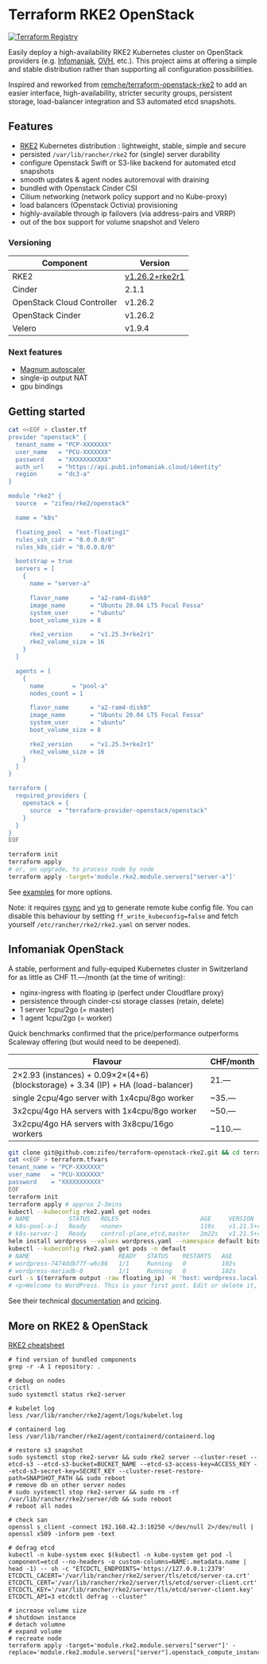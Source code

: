 # Terraform RKE2 OpenStack

[![Terraform Registry](https://img.shields.io/badge/terraform-registry-blue.svg)](https://registry.terraform.io/modules/zifeo/rke2/openstack/latest)

Easily deploy a high-availability RKE2 Kubernetes cluster on OpenStack providers
(e.g. [Infomaniak](https://www.infomaniak.com/fr/hebergement/public-cloud),
[OVH](https://www.ovhcloud.com/fr/public-cloud/), etc.). This project aims at
offering a simple and stable distribution rather than supporting all
configuration possibilities.

Inspired and reworked from
[remche/terraform-openstack-rke2](https://github.com/remche/terraform-openstack-rke2)
to add an easier interface, high-availability, stricter security groups,
persistent storage, load-balancer integration and S3 automated etcd snapshots.

## Features

- [RKE2](https://docs.rke2.io) Kubernetes distribution : lightweight, stable,
  simple and secure
- persisted `/var/lib/rancher/rke2` for (single) server durability
- configure Openstack Swift or S3-like backend for automated etcd snapshots
- smooth updates & agent nodes autoremoval with draining
- bundled with Openstack Cinder CSI
- Cilium networking (network policy support and no Kube-proxy)
- load balancers (Openstack Octivia) provisioning
- highly-available through ip failovers (via address-pairs and VRRP)
- out of the box support for volume snapshot and Velero

### Versioning

| Component                  | Version                                                                         |
| -------------------------- | ------------------------------------------------------------------------------- |
| RKE2                       | [v1.26.2+rke2r1](https://github.com/rancher/rke2/releases/tag/v1.26.2%2Brke2r1) |
| Cinder                     | 2.1.1                                                                           |
| OpenStack Cloud Controller | v1.26.2                                                                         |
| OpenStack Cinder           | v1.26.2                                                                         |
| Velero                     | v1.9.4                                                                          |

### Next features

- [Magnum autoscaler](https://github.com/kubernetes/autoscaler/tree/master/cluster-autoscaler/cloudprovider/magnum)
- single-ip output NAT
- gpu bindings

## Getting started

```bash
cat <<EOF > cluster.tf
provider "openstack" {
  tenant_name = "PCP-XXXXXXX"
  user_name   = "PCU-XXXXXXX"
  password    = "XXXXXXXXXXX"
  auth_url    = "https://api.pub1.infomaniak.cloud/identity"
  region      = "dc3-a"
}

module "rke2" {
  source  = "zifeo/rke2/openstack"

  name = "k8s"

  floating_pool  = "ext-floating1"
  rules_ssh_cidr = "0.0.0.0/0"
  rules_k8s_cidr = "0.0.0.0/0"

  bootstrap = true
  servers = [
    {
      name = "server-a"

      flavor_name      = "a2-ram4-disk0"
      image_name       = "Ubuntu 20.04 LTS Focal Fossa"
      system_user      = "ubuntu"
      boot_volume_size = 8

      rke2_version     = "v1.25.3+rke2r1"
      rke2_volume_size = 16
    }
  ]

  agents = [
    {
      name        = "pool-a"
      nodes_count = 1

      flavor_name      = "a2-ram4-disk0"
      image_name       = "Ubuntu 20.04 LTS Focal Fossa"
      system_user      = "ubuntu"
      boot_volume_size = 8

      rke2_version     = "v1.25.3+rke2r1"
      rke2_volume_size = 16
    }
  ]
}

terraform {
  required_providers {
    openstack = {
      source  = "terraform-provider-openstack/openstack"
    }
  }
}
EOF

terraform init
terraform apply
# or, on upgrade, to process node by node
terraform apply -target='module.rke2.module.servers["server-a"]'
```

See [examples](./examples) for more options.

Note: it requires [rsync](https://rsync.samba.org) and
[yq](https://github.com/mikefarah/yq) to generate remote kube config file. You
can disable this behaviour by setting `ff_write_kubeconfig=false` and fetch
yourself `/etc/rancher/rke2/rke2.yaml` on server nodes.

## Infomaniak OpenStack

A stable, performent and fully-equiped Kubernetes cluster in Switzerland for as
little as CHF 11.—/month (at the time of writing):

- nginx-ingress with floating ip (perfect under Cloudflare proxy)
- persistence through cinder-csi storage classes (retain, delete)
- 1 server 1cpu/2go (= master)
- 1 agent 1cpu/2go (= worker)

Quick benchmarks confirmed that the price/performance outperforms Scaleway
offering (but would need to be deepened).

| Flavour                                                                           | CHF/month |
| --------------------------------------------------------------------------------- | --------- |
| 2×2.93 (instances) + 0.09×2×(4+6) (blockstorage) + 3.34 (IP) + HA (load-balancer) | 21.—      |
| single 2cpu/4go server with 1x4cpu/8go worker                                     | ~35.—     |
| 3x2cpu/4go HA servers with 1x4cpu/8go worker                                      | ~50.—     |
| 3x2cpu/4go HA servers with 3x8cpu/16go workers                                    | ~110.—    |

```bash
git clone git@github.com:zifeo/terraform-openstack-rke2.git && cd terraform-openstack-rke2/examples/single-server
cat <<EOF > terraform.tfvars
tenant_name = "PCP-XXXXXXX"
user_name   = "PCU-XXXXXXX"
password    = "XXXXXXXXXXX"
EOF
terraform init
terraform apply # approx 2-3mins
kubectl --kubeconfig rke2.yaml get nodes
# NAME           STATUS   ROLES                       AGE     VERSION
# k8s-pool-a-1   Ready    <none>                      119s    v1.21.5+rke2r2
# k8s-server-1   Ready    control-plane,etcd,master   2m22s   v1.21.5+rke2r2
helm install wordpress --values wordpress.yaml --namespace default bitnami/wordpress
kubectl --kubeconfig rke2.yaml get pods -n default
# NAME                         READY   STATUS    RESTARTS   AGE
# wordpress-7474ddb77f-w6c86   1/1     Running   0          102s
# wordpress-mariadb-0          1/1     Running   0          102s
curl -s $(terraform output -raw floating_ip) -H 'host: wordpress.local' | grep Welcome
# <p>Welcome to WordPress. This is your first post. Edit or delete it, then start writing!</p>
```

See their technical [documentation](https://docs.infomaniak.cloud) and
[pricing](https://www.infomaniak.com/fr/hebergement/public-cloud/tarifs).

## More on RKE2 & OpenStack

[RKE2 cheatsheet](https://gist.github.com/superseb/3b78f47989e0dbc1295486c186e944bf)

```
# find version of bundled components
grep -r -A 1 repository: . 

# debug on nodes
crictl
sudo systemctl status rke2-server

# kubelet log
less /var/lib/rancher/rke2/agent/logs/kubelet.log

# containerd log
less /var/lib/rancher/rke2/agent/containerd/containerd.log

# restore s3 snapshot
sudo systemctl stop rke2-server && sudo rke2 server --cluster-reset --etcd-s3 --etcd-s3-bucket=BUCKET_NAME --etcd-s3-access-key=ACCESS_KEY --etcd-s3-secret-key=SECRET_KEY --cluster-reset-restore-path=SNAPSHOT_PATH && sudo reboot
# remove db on other server nodes
# sudo systemctl stop rke2-server && sudo rm -rf /var/lib/rancher/rke2/server/db && sudo reboot
# reboot all nodes

# check san
openssl s_client -connect 192.168.42.3:10250 </dev/null 2>/dev/null | openssl x509 -inform pem -text

# defrag etcd
kubectl -n kube-system exec $(kubectl -n kube-system get pod -l component=etcd --no-headers -o custom-columns=NAME:.metadata.name | head -1) -- sh -c "ETCDCTL_ENDPOINTS='https://127.0.0.1:2379' ETCDCTL_CACERT='/var/lib/rancher/rke2/server/tls/etcd/server-ca.crt' ETCDCTL_CERT='/var/lib/rancher/rke2/server/tls/etcd/server-client.crt' ETCDCTL_KEY='/var/lib/rancher/rke2/server/tls/etcd/server-client.key' ETCDCTL_API=3 etcdctl defrag --cluster"

# increase volume size
# shutdown instance
# detach volumne
# expand volume
# recreate node
terraform apply -target='module.rke2.module.servers["server"]' -replace='module.rke2.module.servers["server"].openstack_compute_instance_v2.instance[0]'
```
